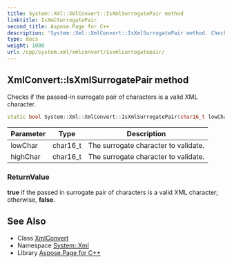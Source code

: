 ```yaml
---
title: System::Xml::XmlConvert::IsXmlSurrogatePair method
linktitle: IsXmlSurrogatePair
second_title: Aspose.Page for C++
description: 'System::Xml::XmlConvert::IsXmlSurrogatePair method. Checks if the passed-in surrogate pair of characters is a valid XML character in C++.'
type: docs
weight: 1000
url: /cpp/system.xml/xmlconvert/isxmlsurrogatepair/
---
```

## XmlConvert::IsXmlSurrogatePair method


Checks if the passed-in surrogate pair of characters is a valid XML character.

```cpp
static bool System::Xml::XmlConvert::IsXmlSurrogatePair(char16_t lowChar, char16_t highChar)
```


| Parameter | Type | Description |
| --- | --- | --- |
| lowChar | char16_t | The surrogate character to validate. |
| highChar | char16_t | The surrogate character to validate. |

### ReturnValue

**true** if the passed in surrogate pair of characters is a valid XML character; otherwise, **false**.

## See Also

* Class [XmlConvert](../)
* Namespace [System::Xml](../../)
* Library [Aspose.Page for C++](../../../)
